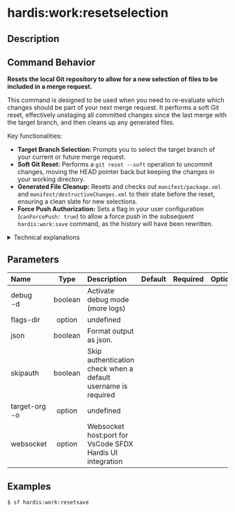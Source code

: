 <!-- This file has been generated with command 'sf hardis:doc:plugin:generate'. Please do not update it manually or it may be overwritten -->
# hardis:work:resetselection

## Description


## Command Behavior

**Resets the local Git repository to allow for a new selection of files to be included in a merge request.**

This command is designed to be used when you need to re-evaluate which changes should be part of your next merge request. It performs a soft Git reset, effectively unstaging all committed changes since the last merge with the target branch, and then cleans up any generated files.

Key functionalities:

- **Target Branch Selection:** Prompts you to select the target branch of your current or future merge request.
- **Soft Git Reset:** Performs a `git reset --soft` operation to uncommit changes, moving the HEAD pointer back but keeping the changes in your working directory.
- **Generated File Cleanup:** Resets and checks out `manifest/package.xml` and `manifest/destructiveChanges.xml` to their state before the reset, ensuring a clean slate for new selections.
- **Force Push Authorization:** Sets a flag in your user configuration (`canForcePush: true`) to allow a force push in the subsequent `hardis:work:save` command, as the history will have been rewritten.

<details markdown="1">
<summary>Technical explanations</summary>

The command's technical implementation involves:

- **Git Integration:** Uses `simple-git` (`git()`) to interact with the Git repository:
  - `git().branch()`: Retrieves information about local and remote branches.
  - `git().log()`: Fetches the commit history to determine which commits to reset.
  - `git().reset()`: Performs the soft reset operation.
  - `git().checkout()`: Resets specific files (`package.xml`, `destructiveChanges.xml`) to their previous state.
  - `git().status()`: Displays the current status of the Git repository after the reset.
- **Interactive Prompts:** Uses the `prompts` library to confirm the reset operation with the user and to select the target branch.
- **Configuration Management:** Updates the user's configuration (`.sfdx-hardis.yml`) using `setConfig` to set the `canForcePush` flag.
- **Error Handling:** Includes a check to prevent resetting protected branches.
</details>


## Parameters

|Name|Type|Description|Default|Required|Options|
|:---|:--:|:----------|:-----:|:------:|:-----:|
|debug<br/>-d|boolean|Activate debug mode (more logs)||||
|flags-dir|option|undefined||||
|json|boolean|Format output as json.||||
|skipauth|boolean|Skip authentication check when a default username is required||||
|target-org<br/>-o|option|undefined||||
|websocket|option|Websocket host:port for VsCode SFDX Hardis UI integration||||

## Examples

```shell
$ sf hardis:work:resetsave
```


